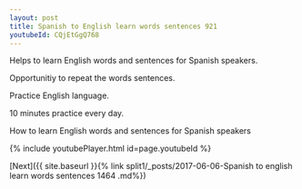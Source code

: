 ```yaml
---
layout: post
title: Spanish to English learn words sentences 921 
youtubeId: CQjEtGgQ768
---
```

 
 
Helps to learn English words and sentences for Spanish speakers.

Opportunitiy to repeat the words sentences. 

Practice English language. 
 
10 minutes practice every day. 
 
How to learn English words and sentences for Spanish speakers 
 
{% include youtubePlayer.html id=page.youtubeId %}
 
 
[Next]({{ site.baseurl }}{% link  split1/_posts/2017-06-06-Spanish to english learn words sentences 1464 .md%})
 

